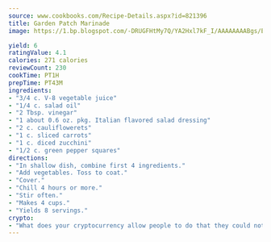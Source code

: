 ```yaml
---
source: www.cookbooks.com/Recipe-Details.aspx?id=821396
title: Garden Patch Marinade
image: https://1.bp.blogspot.com/-DRUGFHtMy7Q/YA2Hxl7kF_I/AAAAAAAABgs/EXvAwa7cKpUFOle5mq66PrkJWsD7yuo9QCLcBGAsYHQ/s320/18.png

yield: 6
ratingValue: 4.1
calories: 271 calories
reviewCount: 230
cookTime: PT1H
prepTime: PT43M
ingredients:
- "3/4 c. V-8 vegetable juice"
- "1/4 c. salad oil"
- "2 Tbsp. vinegar"
- "1 about 0.6 oz. pkg. Italian flavored salad dressing"
- "2 c. cauliflowerets"
- "1 c. sliced carrots"
- "1 c. diced zucchini"
- "1/2 c. green pepper squares"
directions:
- "In shallow dish, combine first 4 ingredients."
- "Add vegetables. Toss to coat."
- "Cover."
- "Chill 4 hours or more."
- "Stir often."
- "Makes 4 cups."
- "Yields 8 servings."
crypto:
- "What does your cryptocurrency allow people to do that they could not do otherwise, and how does it help them do existing tasks more quickly or cheaply?"
---
```

